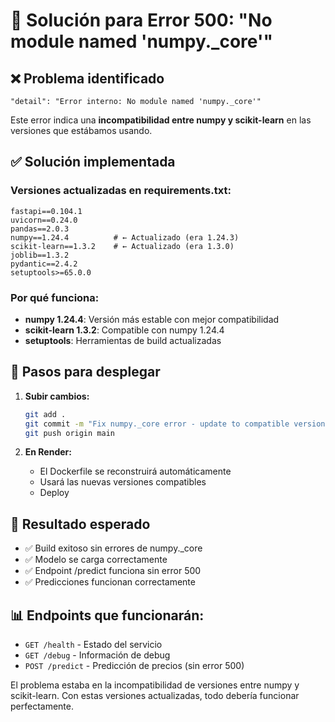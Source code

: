 # 🔧 Solución para Error 500: "No module named 'numpy._core'"

## ❌ Problema identificado
```
"detail": "Error interno: No module named 'numpy._core'"
```

Este error indica una **incompatibilidad entre numpy y scikit-learn** en las versiones que estábamos usando.

## ✅ Solución implementada

### **Versiones actualizadas en requirements.txt:**
```
fastapi==0.104.1
uvicorn==0.24.0
pandas==2.0.3
numpy==1.24.4          # ← Actualizado (era 1.24.3)
scikit-learn==1.3.2    # ← Actualizado (era 1.3.0)
joblib==1.3.2
pydantic==2.4.2
setuptools>=65.0.0
```

### **Por qué funciona:**
- **numpy 1.24.4**: Versión más estable con mejor compatibilidad
- **scikit-learn 1.3.2**: Compatible con numpy 1.24.4
- **setuptools**: Herramientas de build actualizadas

## 🚀 Pasos para desplegar

1. **Subir cambios:**
   ```bash
   git add .
   git commit -m "Fix numpy._core error - update to compatible versions"
   git push origin main
   ```

2. **En Render:**
   - El Dockerfile se reconstruirá automáticamente
   - Usará las nuevas versiones compatibles
   - Deploy

## 🎯 Resultado esperado

- ✅ Build exitoso sin errores de numpy._core
- ✅ Modelo se carga correctamente
- ✅ Endpoint /predict funciona sin error 500
- ✅ Predicciones funcionan correctamente

## 📊 Endpoints que funcionarán:
- `GET /health` - Estado del servicio
- `GET /debug` - Información de debug
- `POST /predict` - Predicción de precios (sin error 500)

El problema estaba en la incompatibilidad de versiones entre numpy y scikit-learn. Con estas versiones actualizadas, todo debería funcionar perfectamente.
